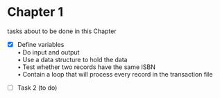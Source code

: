 # Chapter 1 
tasks about to be done in this Chapter
- [x] Define variables  
• Do input and output  
• Use a data structure to hold the data  
• Test whether two records have the same ISBN  
• Contain a loop that will process every record in the transaction file  











- [ ] Task 2 (to do)
